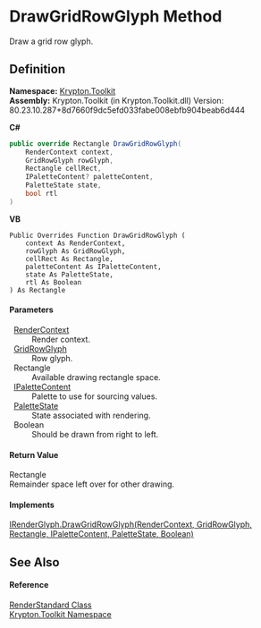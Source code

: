 # DrawGridRowGlyph Method


Draw a grid row glyph.



## Definition
**Namespace:** <a href="79d2eac2-21f4-54ff-7552-b20c33c30600.md">Krypton.Toolkit</a>  
**Assembly:** Krypton.Toolkit (in Krypton.Toolkit.dll) Version: 80.23.10.287+8d7660f9dc5efd033fabe008ebfb904beab6d444

**C#**
``` C#
public override Rectangle DrawGridRowGlyph(
	RenderContext context,
	GridRowGlyph rowGlyph,
	Rectangle cellRect,
	IPaletteContent? paletteContent,
	PaletteState state,
	bool rtl
)
```
**VB**
``` VB
Public Overrides Function DrawGridRowGlyph ( 
	context As RenderContext,
	rowGlyph As GridRowGlyph,
	cellRect As Rectangle,
	paletteContent As IPaletteContent,
	state As PaletteState,
	rtl As Boolean
) As Rectangle
```



#### Parameters
<dl><dt>  <a href="ef60a5af-08ff-7a94-87f5-362a7e392cd4.md">RenderContext</a></dt><dd>Render context.</dd><dt>  <a href="4ca947ca-1a45-ba67-3c9a-493d05613097.md">GridRowGlyph</a></dt><dd>Row glyph.</dd><dt>  Rectangle</dt><dd>Available drawing rectangle space.</dd><dt>  <a href="f2a5541d-c7c1-2c4b-162d-a4616ecccc95.md">IPaletteContent</a></dt><dd>Palette to use for sourcing values.</dd><dt>  <a href="93e626cd-00cf-240e-06c6-ab4d47e982ba.md">PaletteState</a></dt><dd>State associated with rendering.</dd><dt>  Boolean</dt><dd>Should be drawn from right to left.</dd></dl>

#### Return Value
Rectangle  
Remainder space left over for other drawing.

#### Implements
<a href="7f12acac-5cec-3805-da5a-97d95d8b535f.md">IRenderGlyph.DrawGridRowGlyph(RenderContext, GridRowGlyph, Rectangle, IPaletteContent, PaletteState, Boolean)</a>  


## See Also


#### Reference
<a href="8a8b9945-a6ad-21c4-5182-014e3b962e19.md">RenderStandard Class</a>  
<a href="79d2eac2-21f4-54ff-7552-b20c33c30600.md">Krypton.Toolkit Namespace</a>  
